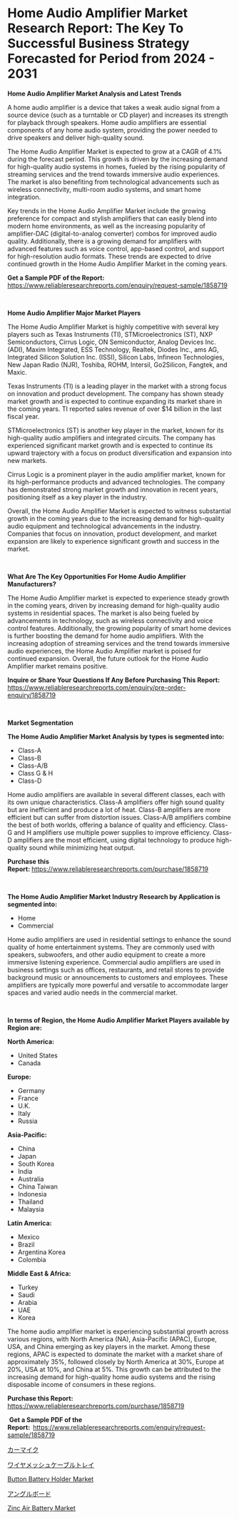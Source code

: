 <p><h1>Home Audio Amplifier Market Research Report: The Key To Successful Business Strategy Forecasted for Period from 2024 - 2031</h1></p><p><strong>Home Audio Amplifier Market Analysis and Latest Trends</strong></p>
<p><p>A home audio amplifier is a device that takes a weak audio signal from a source device (such as a turntable or CD player) and increases its strength for playback through speakers. Home audio amplifiers are essential components of any home audio system, providing the power needed to drive speakers and deliver high-quality sound.</p><p>The Home Audio Amplifier Market is expected to grow at a CAGR of 4.1% during the forecast period. This growth is driven by the increasing demand for high-quality audio systems in homes, fueled by the rising popularity of streaming services and the trend towards immersive audio experiences. The market is also benefiting from technological advancements such as wireless connectivity, multi-room audio systems, and smart home integration.</p><p>Key trends in the Home Audio Amplifier Market include the growing preference for compact and stylish amplifiers that can easily blend into modern home environments, as well as the increasing popularity of amplifier-DAC (digital-to-analog converter) combos for improved audio quality. Additionally, there is a growing demand for amplifiers with advanced features such as voice control, app-based control, and support for high-resolution audio formats. These trends are expected to drive continued growth in the Home Audio Amplifier Market in the coming years.</p></p>
<p><strong>Get a Sample PDF of the Report:&nbsp;</strong> <a href="https://www.reliableresearchreports.com/enquiry/request-sample/1858719">https://www.reliableresearchreports.com/enquiry/request-sample/1858719</a></p>
<p>&nbsp;</p>
<p><strong>Home Audio Amplifier Major Market Players</strong></p>
<p><p>The Home Audio Amplifier Market is highly competitive with several key players such as Texas Instruments (TI), STMicroelectronics (ST), NXP Semiconductors, Cirrus Logic, ON Semiconductor, Analog Devices Inc. (ADI), Maxim Integrated, ESS Technology, Realtek, Diodes Inc., ams AG, Integrated Silicon Solution Inc. (ISSI), Silicon Labs, Infineon Technologies, New Japan Radio (NJR), Toshiba, ROHM, Intersil, Go2Silicon, Fangtek, and Maxic.</p><p>Texas Instruments (TI) is a leading player in the market with a strong focus on innovation and product development. The company has shown steady market growth and is expected to continue expanding its market share in the coming years. TI reported sales revenue of over $14 billion in the last fiscal year.</p><p>STMicroelectronics (ST) is another key player in the market, known for its high-quality audio amplifiers and integrated circuits. The company has experienced significant market growth and is expected to continue its upward trajectory with a focus on product diversification and expansion into new markets.</p><p>Cirrus Logic is a prominent player in the audio amplifier market, known for its high-performance products and advanced technologies. The company has demonstrated strong market growth and innovation in recent years, positioning itself as a key player in the industry.</p><p>Overall, the Home Audio Amplifier Market is expected to witness substantial growth in the coming years due to the increasing demand for high-quality audio equipment and technological advancements in the industry. Companies that focus on innovation, product development, and market expansion are likely to experience significant growth and success in the market.</p></p>
<p>&nbsp;</p>
<p><strong>What Are The Key Opportunities For Home Audio Amplifier Manufacturers?</strong></p>
<p><p>The Home Audio Amplifier market is expected to experience steady growth in the coming years, driven by increasing demand for high-quality audio systems in residential spaces. The market is also being fueled by advancements in technology, such as wireless connectivity and voice control features. Additionally, the growing popularity of smart home devices is further boosting the demand for home audio amplifiers. With the increasing adoption of streaming services and the trend towards immersive audio experiences, the Home Audio Amplifier market is poised for continued expansion. Overall, the future outlook for the Home Audio Amplifier market remains positive.</p></p>
<p><strong>Inquire or Share Your Questions If Any Before Purchasing This Report:</strong> <a href="https://www.reliableresearchreports.com/enquiry/pre-order-enquiry/1858719">https://www.reliableresearchreports.com/enquiry/pre-order-enquiry/1858719</a></p>
<p>&nbsp;</p>
<p><strong>Market Segmentation</strong></p>
<p><strong>The Home Audio Amplifier Market Analysis by types is segmented into:</strong></p>
<p><ul><li>Class-A</li><li>Class-B</li><li>Class-A/B</li><li>Class G & H</li><li>Class-D</li></ul></p>
<p><p>Home audio amplifiers are available in several different classes, each with its own unique characteristics. Class-A amplifiers offer high sound quality but are inefficient and produce a lot of heat. Class-B amplifiers are more efficient but can suffer from distortion issues. Class-A/B amplifiers combine the best of both worlds, offering a balance of quality and efficiency. Class-G and H amplifiers use multiple power supplies to improve efficiency. Class-D amplifiers are the most efficient, using digital technology to produce high-quality sound while minimizing heat output.</p></p>
<p><strong>Purchase this Report:&nbsp;</strong><a href="https://www.reliableresearchreports.com/purchase/1858719">https://www.reliableresearchreports.com/purchase/1858719</a></p>
<p>&nbsp;</p>
<p><strong>The Home Audio Amplifier Market Industry Research by Application is segmented into:</strong></p>
<p><ul><li>Home</li><li>Commercial</li></ul></p>
<p><p>Home audio amplifiers are used in residential settings to enhance the sound quality of home entertainment systems. They are commonly used with speakers, subwoofers, and other audio equipment to create a more immersive listening experience. Commercial audio amplifiers are used in business settings such as offices, restaurants, and retail stores to provide background music or announcements to customers and employees. These amplifiers are typically more powerful and versatile to accommodate larger spaces and varied audio needs in the commercial market.</p></p>
<p>&nbsp;</p>
<p><strong>In terms of Region, the Home Audio Amplifier Market Players available by Region are:</strong></p>
<p>
    <p> <strong> North America: </strong>
        <ul>
            <li>United States</li>
            <li>Canada</li>
        </ul>
        </p> 
    <p> <strong> Europe: </strong>
        <ul>
            <li>Germany</li>
            <li>France</li>
            <li>U.K.</li>
            <li>Italy</li>
            <li>Russia</li>
        </ul>
        </p> 
    <p> <strong> Asia-Pacific: </strong>
        <ul>
            <li>China</li>
            <li>Japan</li>
            <li>South Korea</li>
            <li>India</li>
            <li>Australia</li>
            <li>China Taiwan</li>
            <li>Indonesia</li>
            <li>Thailand</li>
            <li>Malaysia</li>
        </ul>
        </p> 
    <p> <strong> Latin America: </strong>
        <ul>
            <li>Mexico</li>
            <li>Brazil</li>
            <li>Argentina Korea</li>
            <li>Colombia</li>
        </ul>
        </p> 
    <p> <strong> Middle East & Africa: </strong>
        <ul>
            <li>Turkey</li>
            <li>Saudi</li>
            <li>Arabia</li>
            <li>UAE</li>
            <li>Korea</li>
        </ul>
    </p>
    </p>
<p><p>The home audio amplifier market is experiencing substantial growth across various regions, with North America (NA), Asia-Pacific (APAC), Europe, USA, and China emerging as key players in the market. Among these regions, APAC is expected to dominate the market with a market share of approximately 35%, followed closely by North America at 30%, Europe at 20%, USA at 10%, and China at 5%. This growth can be attributed to the increasing demand for high-quality home audio systems and the rising disposable income of consumers in these regions.</p></p>
<p><strong>Purchase this Report: </strong><a href="https://www.reliableresearchreports.com/purchase/1858719">https://www.reliableresearchreports.com/purchase/1858719</a></p>
<p>&nbsp;<strong>Get a Sample PDF of the Report:&nbsp;&nbsp;</strong><a href="https://www.reliableresearchreports.com/enquiry/request-sample/1858719">https://www.reliableresearchreports.com/enquiry/request-sample/1858719</a></p>
<p><strong></strong></p>
<p><p><a href="https://github.com/marbadji/Market-Research-Report-List-1/blob/main/949344410424.md">カーマイク</a></p><p><a href="https://github.com/KaydenJohns1964/Market-Research-Report-List-1/blob/main/986870310425.md">ワイヤメッシュケーブルトレイ</a></p><p><a href="https://github.com/dx0328/Market-Research-Report-List-2/blob/main/button-battery-holder-market.md">Button Battery Holder Market</a></p><p><a href="https://medium.com/@maudabbott7/%E3%82%A2%E3%83%B3%E3%82%B0%E3%83%AB%E3%83%9C%E3%83%BC%E3%83%89%E5%B8%82%E5%A0%B4%E3%81%AF-%E5%B8%82%E5%A0%B4%E3%82%B7%E3%82%A7%E3%82%A2-%E5%B8%82%E5%A0%B4%E3%83%88%E3%83%AC%E3%83%B3%E3%83%89-%E5%B8%82%E5%A0%B4%E6%88%90%E9%95%B7%E3%81%AB%E9%96%A2%E3%81%99%E3%82%8B%E6%83%85%E5%A0%B1%E3%82%92%E6%8F%90%E4%BE%9B%E3%81%97%E3%81%BE%E3%81%99-09193e8bd915">アングルボード</a></p><p><a href="https://github.com/Glendatilghmankmgz0rbhwpy/Market-Research-Report-List-1/blob/main/zinc-air-battery-market.md">Zinc Air Battery Market</a></p></p>